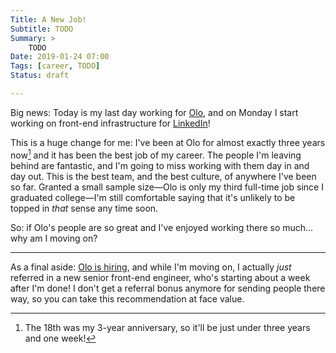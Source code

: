 ```yaml
---
Title: A New Job!
Subtitle: TODO
Summary: >
    TODO
Date: 2019-01-24 07:00
Tags: [career, TODO]
Status: draft

---
```


Big news: Today is my last day working for [Olo], and on Monday I start working on front-end infrastructure for [LinkedIn]!

[Olo]: https://www.olo.com
[LinkedIn]: https://linkedin.com

This is a huge change for me: I've been at Olo for almost exactly three years now[^tenure] and it has been the best job of my career. The people I'm leaving behind are fantastic, and I'm going to miss working with them day in and day out. This is the best team, and the best culture, of anywhere I've been so far. Granted a small sample size—Olo is only my third full-time job since I graduated college—I'm still comfortable saying that it's unlikely to be topped in *that* sense any time soon.

[^tenure]: The 18th was my 3-year anniversary, so it'll be just under three years and one week!

So: if Olo's people are so great and I've enjoyed working there so much… why am I moving on?

---

As a final aside: [Olo is hiring][jobs], and while I'm moving on, I actually *just* referred in a new senior front-end engineer, who's starting about a week after I'm done! I don't get a referral bonus anymore for sending people there way, so you can take this recommendation at face value.

[jobs]: https://olo.theresumator.com
